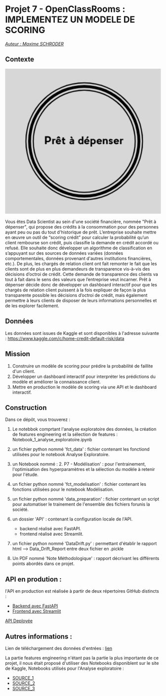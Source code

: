 # Projet 7 - OpenClassRooms : IMPLEMENTEZ UN MODELE DE SCORING

<u>*Auteur : Maxime SCHRODER*</u>

## Contexte

<p align="center">
  <img src="Logo_pret_a_depenser.png" alt="Logo projet">
</p>

Vous êtes Data Scientist au sein d'une société financière, nommée "Prêt à dépenser", qui propose des crédits à la consommation pour des personnes ayant peu ou pas du tout d'historique de prêt. L’entreprise souhaite mettre en œuvre un outil de “scoring crédit” pour calculer la probabilité qu’un client rembourse son crédit, puis classifie la demande en crédit accordé ou refusé. Elle souhaite donc développer un algorithme de classification en s’appuyant sur des sources de données variées (données comportementales, données provenant d'autres institutions financières, etc.). De plus, les chargés de relation client ont fait remonter le fait que les clients sont de plus en plus demandeurs de transparence vis-à-vis des décisions d’octroi de crédit. Cette demande de transparence des clients va tout à fait dans le sens des valeurs que l’entreprise veut incarner. Prêt à dépenser décide donc de développer un dashboard interactif pour que les chargés de relation client puissent à la fois expliquer de façon la plus transparente possible les décisions d’octroi de crédit, mais également permettre à leurs clients de disposer de leurs informations personnelles et de les explorer facilement.

## Données

Les données sont issues de Kaggle et sont disponibles à l'adresse suivante : https://www.kaggle.com/c/home-credit-default-risk/data

## Mission

1. Construire un modèle de scoring pour prédire la probabilité de faillite d'un client.
2. Développer un dashboard interactif pour interpréter les prédictions du modèle et améliorer la connaissance client.
3. Mettre en production le modèle de scoring via une API et le dashboard interactif.
   
## Construction

Dans ce dépôt, vous trouverez :
1. Le notebbok comprtant l'analyse exploratoire des données, la création de features engineering et la sélection de features : Notebook_1_analyse_exploratoire.ipynb



2. un fichier python nommé 'fct_data' : fichier contenant les fonctiond utilisées pour le notebook Analyse Exploratoire.
3. un Notebook nommé : 2. P7 - Modélisation' : pour l'entrainement, l'optimisation des hyperparamètres et la sélection du modèle à retenir pour l'étude.
4. un fichier python nommé 'fct_modelisation' : fichier contenant les fonctions utilisées pour le notebook Modélisation.
5. un fichier python nommé 'data_preparation' : fichier contenant un script pour automatiser le trainement de l'ensemble des fichiers forunis la société.
6. un dossier 'API' : contenant la configuration locale de l'API.
     - backend réalisé avec FastAPI.
     - frontend réalisé avec Streamlit.
7. un fichier python nommé 'DataDrift.py' : permettant d'établir le rapport html --> Data_Drift_Report entre deux fichier en .pickle
8. Un PDF nommé 'Note Méthodologique' : rapport décrivant les différents points abordés dans ce projet.

## API en prodution : 

l'API en production est réalisée à partir de deux répertoires GitHub distincts :
   - [Backend avec FastAPI](https://github.com/maxsch38/API_backend_P7)
   - [Frontend avec Streamlit](https://github.com/maxsch38/API_Frontend_P7)

[API Deployée](https://apiocrp7maxsch-d299d2d6fa81.herokuapp.com)

## Autres informations : 

Lien de téléchargement des données d'entrées : [lien](https://www.kaggle.com/c/home-credit-default-risk/data)

La partie features engineering n'étant pas la partie la plus importante de ce projet, il nous était proposé d'utiliser des Notebooks disponiblent sur le site de Kaggle,
Notebooks utilisés pour l'Analyse exploratoire : 
  - [SOURCE_1](https://www.kaggle.com/code/ozericyer/homecreditdefaultrisk-test-train-eda-1/notebook)
  - [SOURCE_2](https://www.kaggle.com/code/rishabhrao/home-credit-default-risk-extensive-eda)
  - [SOURCE_3](https://www.kaggle.com/code/jsaguiar/lightgbm-with-simple-features/script)
